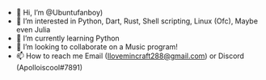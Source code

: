 - 👋 Hi, I’m @Ubuntufanboy)
- 👀 I’m interested in Python, Dart, Rust, Shell scripting, Linux (Ofc), Maybe even Julia
- 🌱 I’m currently learning Python
- 💞️ I’m looking to collaborate on a Music program!
- 📫 How to reach me Email (Ilovemincraft288@gmail.com) or Discord (Apolloiscool#7891)

<!---
Ubuntufanboy/Ubuntufanboy is a ✨ special ✨ repository because its `README.md` (this file) appears on your GitHub profile.
You can click the Preview link to take a look at your changes.
--->
